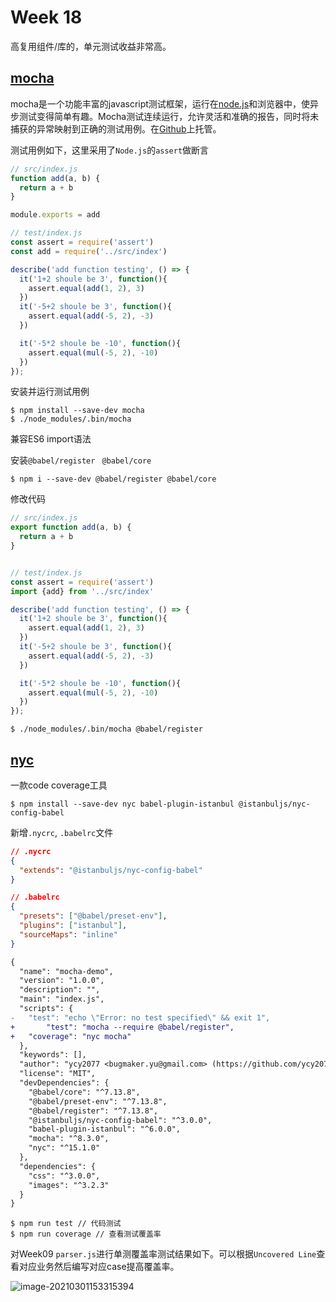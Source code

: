 # Week 18

高复用组件/库的，单元测试收益非常高。

## [mocha](https://mochajs.org/)

mocha是一个功能丰富的javascript测试框架，运行在[node.js](https://nodejs.org/)和浏览器中，使异步测试变得简单有趣。Mocha测试连续运行，允许灵活和准确的报告，同时将未捕获的异常映射到正确的测试用例。在[Github](https://github.com/mochajs/mocha)上托管。



测试用例如下，这里采用了`Node.js`的`assert`做断言

```js
// src/index.js
function add(a, b) {
  return a + b
}

module.exports = add

// test/index.js
const assert = require('assert')
const add = require('../src/index')

describe('add function testing', () => {
  it('1+2 shoule be 3', function(){
    assert.equal(add(1, 2), 3)
  })
  it('-5+2 shoule be 3', function(){
    assert.equal(add(-5, 2), -3)
  })

  it('-5*2 shoule be -10', function(){
    assert.equal(mul(-5, 2), -10)
  })
});
```



安装并运行测试用例

```shell
$ npm install --save-dev mocha
$ ./node_modules/.bin/mocha 
```





兼容ES6 import语法

安装`@babel/register` ` @babel/core`

```shell
$ npm i --save-dev @babel/register @babel/core
```

修改代码

```js
// src/index.js
export function add(a, b) {
  return a + b
}


// test/index.js
const assert = require('assert')
import {add} from '../src/index'

describe('add function testing', () => {
  it('1+2 shoule be 3', function(){
    assert.equal(add(1, 2), 3)
  })
  it('-5+2 shoule be 3', function(){
    assert.equal(add(-5, 2), -3)
  })

  it('-5*2 shoule be -10', function(){
    assert.equal(mul(-5, 2), -10)
  })
});
```



```shell
$ ./node_modules/.bin/mocha @babel/register
```



## [nyc](https://github.com/istanbuljs/nyc)

一款code coverage工具

```shell
$ npm install --save-dev nyc babel-plugin-istanbul @istanbuljs/nyc-config-babel
```



新增`.nycrc`, `.babelrc`文件

```json
// .nycrc
{
  "extends": "@istanbuljs/nyc-config-babel"
}
```



```json
// .babelrc
{
  "presets": ["@babel/preset-env"],
  "plugins": ["istanbul"],
  "sourceMaps": "inline"
}
```



```diff
{
  "name": "mocha-demo",
  "version": "1.0.0",
  "description": "",
  "main": "index.js",
  "scripts": {
-   "test": "echo \"Error: no test specified\" && exit 1",
+		"test": "mocha --require @babel/register",
+   "coverage": "nyc mocha"
  },
  "keywords": [],
  "author": "ycy2077 <bugmaker.yu@gmail.com> (https://github.com/ycy2077)",
  "license": "MIT",
  "devDependencies": {
    "@babel/core": "^7.13.8",
    "@babel/preset-env": "^7.13.8",
    "@babel/register": "^7.13.8",
    "@istanbuljs/nyc-config-babel": "^3.0.0",
    "babel-plugin-istanbul": "^6.0.0",
    "mocha": "^8.3.0",
    "nyc": "^15.1.0"
  },
  "dependencies": {
    "css": "^3.0.0",
    "images": "^3.2.3"
  }
}

```



```shell
$ npm run test // 代码测试
$ npm run coverage // 查看测试覆盖率
```



对Week09 `parser.js`进行单测覆盖率测试结果如下。可以根据`Uncovered Line`查看对应业务然后编写对应case提高覆盖率。

![image-20210301153315394](https://tva1.sinaimg.cn/large/e6c9d24ely1go4fwpo71oj21p20cy75q.jpg)

